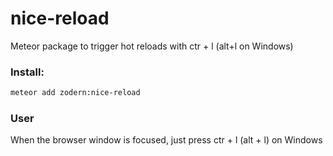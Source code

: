 # nice-reload
Meteor package to trigger hot reloads with ctr + l (alt+l on Windows)

### Install:
``` bash
meteor add zodern:nice-reload
```

### User
When the browser window is focused, just press ctr + l (alt + l) on Windows
